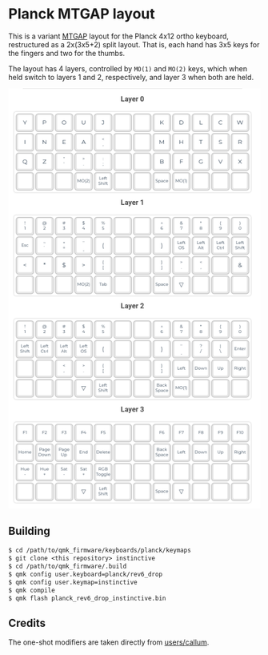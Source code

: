 # Planck MTGAP layout

This is a variant [MTGAP](https://mathematicalmulticore.wordpress.com/) layout
for the Planck 4x12 ortho keyboard, restructured as a 2x(3x5+2) split layout.
That is, each hand has 3x5 keys for the fingers and two for the thumbs.

The layout has 4 layers, controlled by `MO(1)` and `MO(2)` keys, which when held
switch to layers 1 and 2, respectively, and layer 3 when both are held.

![Rendering of keymap layers](https://github.com/instinctive/qmk-planck/blob/master/doc/instinctive.png?raw=true)

## Building

    $ cd /path/to/qmk_firmware/keyboards/planck/keymaps
    $ git clone <this repository> instinctive
    $ cd /path/to/qmk_firmware/.build
    $ qmk config user.keyboard=planck/rev6_drop
    $ qmk config user.keymap=instinctive
    $ qmk compile
    $ qmk flash planck_rev6_drop_instinctive.bin

## Credits

The one-shot modifiers are taken directly from [users/callum](
https://github.com/qmk/qmk_firmware/tree/999008f0eb8204f2d6d99113ae45aad2337dcf28/users/callum).
